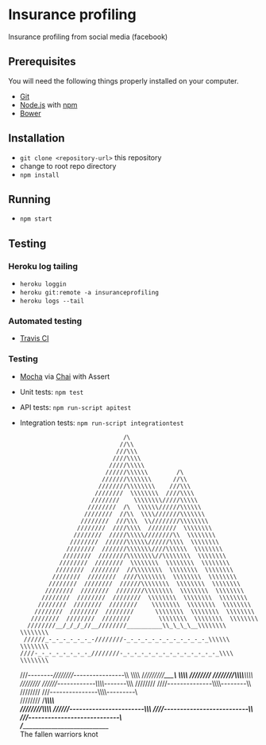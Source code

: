 # Insurance profiling
Insurance profiling from social media (facebook)

## Prerequisites
You will need the following things properly installed on your computer.

* [Git](http://git-scm.com/)
* [Node.js](https://nodejs.org/en/) with [npm](https://www.npmjs.com/)
* [Bower](http://bower.io/)

## Installation

* `git clone <repository-url>` this repository
* change to root repo directory
* `npm install`

## Running

* `npm start`

## Testing

### Heroku log tailing
* `heroku loggin`
* `heroku git:remote -a insuranceprofiling`
* `heroku logs --tail`

### Automated testing

* [Travis CI](https://travis-ci.com/)

### Testing

* [Mocha](https://mochajs.org/) via [Chai](http://chaijs.com/) with Assert
* Unit tests: `npm test`
* API tests: `npm run-script apitest`
* Integration tests: `npm run-script integrationtest`


                                   /\
                                  //\\
                                 ///\\\
                                ////\\\\
                               /////\\\\\
                              //////\\\\\\        /\
                             ///////\\\\\\\      //\\
                            ////////\\\\\\\\    ///\\\
                           ////////  \\\\\\\\  ////\\\\
                          ////////    \\\\\\\\/////\\\\\
                         ////////  /\  \\\\\\//////\\\\\\
                        ////////  //\\  \\\\///////\\\\\\\
                       ////////  ///\\\  \\////////\\\\\\\\
                      ////////  ////\\\\  ////////  \\\\\\\\
                     ////////  /////\\\\\////////\\  \\\\\\\\
                    ////////  //////\\\\\\//////\\\\  \\\\\\\\
                   ////////  ///////\\\\\\\////\\\\\\  \\\\\\\\
                  ////////  ////////\\\\\\\\//\\\\\\\\  \\\\\\\\
                 ////////  ////////  \\\\\\\\  \\\\\\\\  \\\\\\\\
                ////////  ////////  //\\\\\\\\  \\\\\\\\  \\\\\\\\
               ////////  ////////  ////\\\\\\\\  \\\\\\\\  \\\\\\\\
              ////////  ////////  //////\\\\\\\\  \\\\\\\\  \\\\\\\\
             ////////  ////////  ////////\\\\\\\\  \\\\\\\\  \\\\\\\\
            ////////  ////////  ////////  \\\\\\\\  \\\\\\\\  \\\\\\\\
           ////////  ////////  ////////    \\\\\\\\  \\\\\\\\  \\\\\\\\
          ////////  ////////  ////////      \\\\\\\\  \\\\\\\\  \\\\\\\\
         ////////  ////////  ////////        \\\\\\\\  \\\\\\\\  \\\\\\\\
        ////////__/_/_/_//__////////__________\\_\_\_\__\\\\\\\\  \\\\\\\\
       //////_-_-_-_-_-_-_-////////-_-_-_-_-_-_-_-_-_-_-_-_\\\\\\  \\\\\\\\
      ////-_-_-_-_-_-_-_-_////////-_-_-_-_-_-_-_-_-_-_-_-_-_-_\\\\  \\\\\\\\
     ///_-_-_-_-_-_-_-_-_////////-_-_-_-_-_-_-_-_-_-_-_-_-_-_-_-\\\  \\\\\\\\
    /___________________////////___________________________________\  \\\\\\\\
             ////////  ////////____________________\\\\\\\\____________\\\\\\\\
            ////////  //////_-_-_-_-_-_-_-_-_-_-_-_-\\\\\\\\-_-_-_-_-_-_-_\\\\\\
           ////////  ////-_-_-_-_-_-_-_-_-_-_-_-_-_-_\\\\\\\\-_-_-_-_-_-_-_-_\\\\
          ////////  ///_-_-_-_-_-_-_-_-_-_-_-_-_-_-_-_\\\\\\\\-_-_-_-_-_-_-_-_-\\\
         ////////  /___________________________________\\\\\\\\___________________\
        ////////________________________________________\\\\\\\\
       //////_-_-_-_-_-_-_-_-_-_-_-_-_-_-_-_-_-_-_-_-_-_-_-\\\\\\
      ////_-_-_-_-_-_-_-_-_-_-_-_-_-_-_-_-_-_-_-_-_-_-_-_-_-_-\\\\
     ///_-_-_-_-_-_-_-_-_-_-_-_-_-_-_-_-_-_-_-_-_-_-_-_-_-_-_-_-\\\
    /______________________________________________________________\
        The fallen warriors knot
